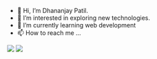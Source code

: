 - 👋 Hi, I’m Dhananjay Patil.
- 👀 I’m interested in exploring new technologies.
- 🌱 I’m currently learning web development
- 📫 How to reach me ...

<a href = "https://www.linkedin.com/in/dhananjay-patil-b2536810b/" target="_blank"><img src="https://img.icons8.com/ios-glyphs/60/000000/linkedin.png"/></a>
<a href = "https://twitter.com/590bf2b6ae4740c" target="_blank"><img src="https://img.icons8.com/ios-filled/60/000000/twitter.png"/></a>

<!---
djpatil07/djpatil07 is a ✨ special ✨ repository because its `README.md` (this file) appears on your GitHub profile.
You can click the Preview link to take a look at your changes.
--->
